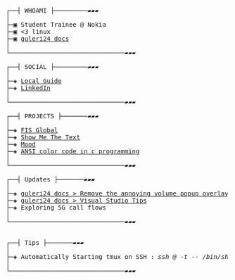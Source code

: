 <pre>
┌──┤ WHOAMI ├─────────▰▰▰
│
├─▣ Student Trainee @ Nokia
├─▣ <3 linux
├─▣ <a href="https://guleri24.github.io/guleri24-docs/">guleri24 docs</a>
│
└───────────────────────────────▰▰▰

┌──┤ SOCIAL ├─────────▰▰▰
│
├─◈ <a href="https://www.google.com/maps/contrib/101233050070952207820/">Local Guide</a>
├─◈ <a href="https://www.linkedin.com/in/abhishek-guleri-058161162/">LinkedIn</a>
│
└───────────────────────────────▰▰▰

┌──┤ PROJECTS ├───────▰▰▰
│
├─◈ <a href="https://github.com/Guleri24/FIS-Global">FIS Global</a>
├─◈ <a href="https://github.com/Guleri24/show-me-the-text">Show Me The Text</a>
├─◈ <a href="https://github.com/Guleri24/Mood">Mood</a>
├─◈ <a href="https://github.com/Guleri24/ANSI-color-code-in-c-programming">ANSI color code in c programming</a>
│
└───────────────────────────────▰▰▰

┌──┤ Updates ├───────▰▰▰
│
├─◈ <a href="https://guleri24.github.io/guleri24-docs/a_linux_user_in_pain/remove_volume_overlay_win10.html">guleri24 docs > Remove the annoying volume popup overlay</a>
├─◈ <a href="https://guleri24.github.io/guleri24-docs/a_linux_user_in_pain/visual_studio_tips.html">guleri24 docs > Visual Studio Tips</a>
├─◈ Exploring 5G call flows
│
└───────────────────────────────▰▰▰


┌──┤ Tips ├───────▰▰▰
│
├─◈ Automatically Starting tmux on SSH : <i>ssh <username>@<ip> -t -- /bin/sh -c 'tmux has-session && exec tmux attach || exec tmux'</i>
│
└───────────────────────────────▰▰▰
</pre>

